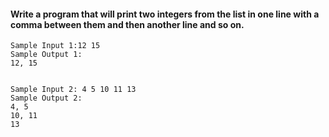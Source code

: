 #### Write a program that will print two integers from the list in one line with a comma between them and then another line and so on.

    Sample Input 1:12 15
    Sample Output 1: 
    12, 15


    Sample Input 2: 4 5 10 11 13
    Sample Output 2:
    4, 5
    10, 11
    13